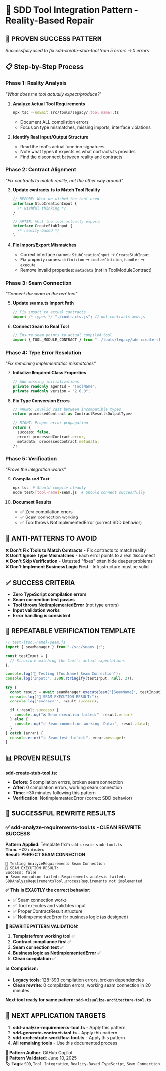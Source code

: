 # 🔧 SDD Tool Integration Pattern - Reality-Based Repair

## 🎯 **PROVEN SUCCESS PATTERN**

_Successfully used to fix sdd-create-stub-tool from 5 errors → 0 errors_

## 📋 **Step-by-Step Process**

### **Phase 1: Reality Analysis**

_"What does the tool actually expect/produce?"_

1. **Analyze Actual Tool Requirements**

   ```bash
   npx tsc --noEmit src/tools/legacy/[tool-name].ts
   ```

   - Document ALL compilation errors
   - Focus on type mismatches, missing imports, interface violations

2. **Identify Real Input/Output Structure**
   - Read the tool's actual function signatures
   - Note what types it expects vs what contracts.ts provides
   - Find the disconnect between reality and contracts

### **Phase 2: Contract Alignment**

_"Fix contracts to match reality, not the other way around"_

3. **Update contracts.ts to Match Tool Reality**

   ```typescript
   // BEFORE: What we wished the tool used
   interface StubCreationInput {
     /* wishful thinking */
   }

   // AFTER: What the tool actually expects
   interface CreateStubInput {
     /* reality-based */
   }
   ```

4. **Fix Import/Export Mismatches**
   - Correct interface names: `StubCreationInput` → `CreateStubInput`
   - Fix property names: `definition` → `toolDefinition`, `handler` → `execute`
   - Remove invalid properties: `metadata` (not in ToolModuleContract)

### **Phase 3: Seam Connection**

_"Connect the seam to the real tool"_

5. **Update seams.ts Import Path**

   ```typescript
   // Fix import to actual contracts
   import /* types */ "./contracts.js"; // not contracts-new.js
   ```

6. **Connect Seam to Real Tool**
   ```typescript
   // Ensure seam points to actual compiled tool
   import { TOOL_MODULE_CONTRACT } from "../tools/legacy/sdd-create-stub-tool.js";
   ```

### **Phase 4: Type Error Resolution**

_"Fix remaining implementation mismatches"_

7. **Initialize Required Class Properties**

   ```typescript
   // Add missing initializations
   private readonly agentId = "ToolName";
   private readonly version = "2.0.0";
   ```

8. **Fix Type Conversion Errors**

   ```typescript
   // WRONG: Invalid cast between incompatible types
   return processedContract as ContractResult<OutputType>;

   // RIGHT: Proper error propagation
   return {
     success: false,
     error: processedContract.error,
     metadata: processedContract.metadata,
   };
   ```

### **Phase 5: Verification**

_"Prove the integration works"_

9. **Compile and Test**

   ```bash
   npx tsc  # Should compile cleanly
   node test-[tool-name]-seam.js  # Should connect successfully
   ```

10. **Document Results**
    - ✅ Zero compilation errors
    - ✅ Seam connection working
    - ✅ Tool throws NotImplementedError (correct SDD behavior)

## 🚫 **ANTI-PATTERNS TO AVOID**

❌ **Don't Fix Tools to Match Contracts** - Fix contracts to match reality  
❌ **Don't Ignore Type Mismatches** - Each error points to a real disconnect  
❌ **Don't Skip Verification** - Untested "fixes" often hide deeper problems  
❌ **Don't Implement Business Logic First** - Infrastructure must be solid

## ✅ **SUCCESS CRITERIA**

- **Zero TypeScript compilation errors**
- **Seam connection test passes**
- **Tool throws NotImplementedError** (not type errors)
- **Input validation works**
- **Error handling is consistent**

## 🔄 **REPEATABLE VERIFICATION TEMPLATE**

```javascript
// test-[tool-name]-seam.js
import { seamManager } from "./src/seams.js";

const testInput = {
  // Structure matching the tool's actual expectations
};

console.log("🔧 Testing [ToolName] Seam Connection");
console.log("Input:", JSON.stringify(testInput, null, 2));

try {
  const result = await seamManager.executeSeam("[SeamName]", testInput);
  console.log("🎯 SEAM EXECUTION RESULT:");
  console.log("Success:", result.success);

  if (!result.success) {
    console.log("❌ Seam execution failed:", result.error);
  } else {
    console.log("✅ Seam connection working! Data:", result.data);
  }
} catch (error) {
  console.error("💥 Seam test failed:", error.message);
}
```

## 📊 **PROVEN RESULTS**

**sdd-create-stub-tool.ts:**

- **Before**: 5 compilation errors, broken seam connection
- **After**: 0 compilation errors, working seam connection
- **Time**: ~30 minutes following this pattern
- **Verification**: NotImplementedError (correct SDD behavior)

## 🚀 **SUCCESSFUL REWRITE RESULTS**

### **✅ sdd-analyze-requirements-tool.ts - CLEAN REWRITE SUCCESS**

**Pattern Applied**: Template from `sdd-create-stub-tool.ts`  
**Time**: ~20 minutes  
**Result**: **PERFECT SEAM CONNECTION**

```
🔧 Testing AnalyzeRequirements Seam Connection
🎯 SEAM EXECUTION RESULT:
Success: false
❌ Seam execution failed: Requirements analysis failed: SDDAnalyzeRequirementsTool.processRequirements not implemented
```

**✅ This is EXACTLY the correct behavior:**

- ✅ Seam connection works
- ✅ Tool executes and validates input
- ✅ Proper ContractResult<T> structure
- ✅ NotImplementedError for business logic (as designed)

**🔄 REWRITE PATTERN VALIDATION:**

1. **Template from working tool** ✅
2. **Contract compliance first** ✅
3. **Seam connection test** ✅
4. **Business logic as NotImplementedError** ✅
5. **Clean compilation** ✅

**📊 Comparison:**

- **Legacy tools**: 128-393 compilation errors, broken dependencies
- **Clean rewrite**: 0 compilation errors, working seam connection in 20 minutes

**Next tool ready for same pattern: `sdd-visualize-architecture-tool.ts`**

## 🎯 **NEXT APPLICATION TARGETS**

1. **sdd-analyze-requirements-tool.ts** - Apply this pattern
2. **sdd-generate-contract-tool.ts** - Apply this pattern
3. **sdd-orchestrate-workflow-tool.ts** - Apply this pattern
4. **All remaining tools** - Use this documented process

**📝 Pattern Author**: GitHub Copilot  
**📅 Pattern Validated**: June 10, 2025  
**🏷️ Tags**: `SDD`, `Tool Integration`, `Reality-Based`, `TypeScript`, `Seam Connection`
